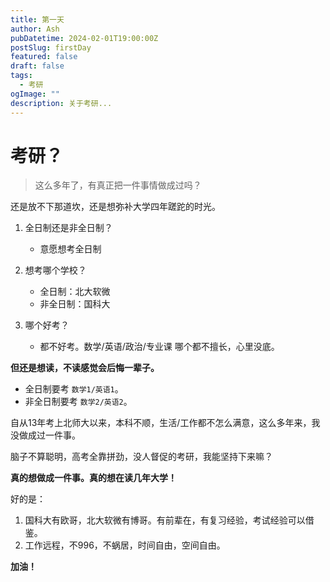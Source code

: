 ```yaml
---
title: 第一天
author: Ash
pubDatetime: 2024-02-01T19:00:00Z
postSlug: firstDay
featured: false
draft: false
tags:
  - 考研
ogImage: ""
description: 关于考研...
---
```


# 考研？

> 这么多年了，有真正把一件事情做成过吗？

还是放不下那道坎，还是想弥补大学四年蹉跎的时光。

1. 全日制还是非全日制？
   - 意愿想考全日制
2. 想考哪个学校？
   - 全日制：北大软微 
   - 非全日制：国科大

3. 哪个好考？
   - 都不好考。数学/英语/政治/专业课 哪个都不擅长，心里没底。

**但还是想读，不读感觉会后悔一辈子。**

- 全日制要考 `数学1/英语1`。
- 非全日制要考 `数学2/英语2`。

自从13年考上北师大以来，本科不顺，生活/工作都不怎么满意，这么多年来，我没做成过一件事。

脑子不算聪明，高考全靠拼劲，没人督促的考研，我能坚持下来嘛？

**真的想做成一件事。真的想在读几年大学！**

好的是：
1. 国科大有欧哥，北大软微有博哥。有前辈在，有复习经验，考试经验可以借鉴。 
2. 工作远程，不996，不蜗居，时间自由，空间自由。

**加油！**
